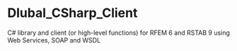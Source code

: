 # Dlubal_CSharp_Client
C# library and client (or high-level functions) for RFEM 6 and RSTAB 9 using Web Services, SOAP and WSDL
